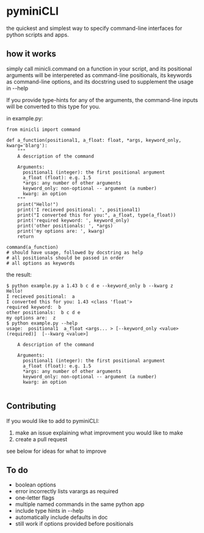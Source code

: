 pyminiCLI
=====

the quickest and simplest way to specify command-line interfaces for python scripts and apps.

how it works
------------

simply call minicli.command on a function in your script, and its positional
arguments will be interpereted as command-line positionals, its keywords as
command-line options, and its docstring used to supplement the usage in
--help

If you provide type-hints for any of the arguments, the command-line inputs will
be converted to this type for you.

in example.py:
```
from minicli import command

def a_function(positional1, a_float: float, *args, keyword_only, kwarg='blarg'):
    """
    A description of the command

    Arguments:
      positional1 (integer): the first positional argument
      a_float (float): e.g. 1.5
      *args: any number of other arguments
      keyword_only: non-optional -- argument (a number)
      kwarg: an option
    """
    print("Hello!")
    print('I recieved positional: ', positional1)
    print("I converted this for you:", a_float, type(a_float))
    print('required keyword: ', keyword_only)
    print('other positionals: ', *args)
    print('my options are: ', kwarg)
    return

command(a_function)
# should have usage, followed by docstring as help
# all positionals should be passed in order
# all options as keywords
```
the result:

```
$ python example.py a 1.43 b c d e --keyword_only b --kwarg z
Hello!
I recieved positional:  a
I converted this for you: 1.43 <class 'float'>
required keyword:  b
other positionals:  b c d e
my options are:  z
$ python example.py --help
usage:  positional1  a_float <args... > [--keyword_only <value> (required)]  [--kwarg <value>] 

    A description of the command

    Arguments:
      positional1 (integer): the first positional argument
      a_float (float): e.g. 1.5
      *args: any number of other arguments
      keyword_only: non-optional -- argument (a number)
      kwarg: an option


```


Contributing
------------
If you would like to add to pyminiCLI:
 1. make an issue explaining what improvment you would like to make
 2. create a pull request

see below for ideas for what to improve

To do
-----

 - boolean options
 - error incorrectly lists varargs as required
 - one-letter flags
 - multiple named commands in the same python app
 - include type hints in --help
 - automatically include defaults in doc
 - still work if options provided before positionals

